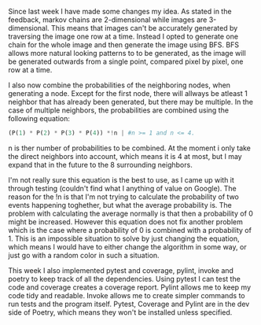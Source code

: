 Since last week I have made some changes my idea. As stated in the feedback, markov chains are 2-dimensional while images are 3-dimensional. This means that images can't be accurately generated by traversing the image one row at a time. Instead I opted to generate one chain for the whole image and then generate the image using BFS. BFS allows more natural looking patterns to to be generated, as the image will be generated outwards from a single point, compared pixel by pixel, one row at a time.  

I also now combine the probabilities of the neighboring nodes, when generating a node. Except for the first node, there will allways be atleast 1 neighbor that has already been generated, but there may be multiple. In the case of multiple neighbors, the probabilities are combined using the following equation: 
```python
(P(1) * P(2) * P(3) * P(4)) *!n | #n >= 1 and n <= 4.
```
n is ther number of probabilities to be combined. At the moment i only take the direct neighbors into account, which means it is 4 at most, but I may expand that in the future to the 8 surrounding neighbors.

I'm not really sure this equation is the best to use, as I came up with it through testing (couldn't find what I anything of value on Google). The reason for the !n is that I'm not trying to calculate the probability of two events happening toghether, but what the average probability is. The problem with calculating the average normally is that then a probability of 0 might be increased. However this equation does not fix another problem which is the case where a probability of 0 is combined with a probability of 1. This is an impossible situation to solve by just changing the equation, which means I would have to either change the algorithm in some way, or just go with a random color in such a situation.

This week I also implemented pytest and coverage, pylint, invoke and poetry to keep track of all the dependencies. Using pytest I can test the code and coverage creates a coverage report. Pylint allows me to keep my code tidy and readable. Invoke allows me to create simpler commands to run tests and the program itself. Pytest, Coverage and Pylint are in the dev side of Poetry, which means they won't be installed unless specified.
